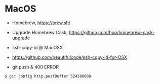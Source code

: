 # MacOS
* Homebrew, https://brew.sh/
* Upgrade Homebrew Cask, https://github.com/buo/homebrew-cask-upgrade

* ssh-copy-id @ MacOSX
 - https://github.com/beautifulcode/ssh-copy-id-for-OSX

* git push & 400 ERROR
```
$ git config http.postBuffer 524288000
```